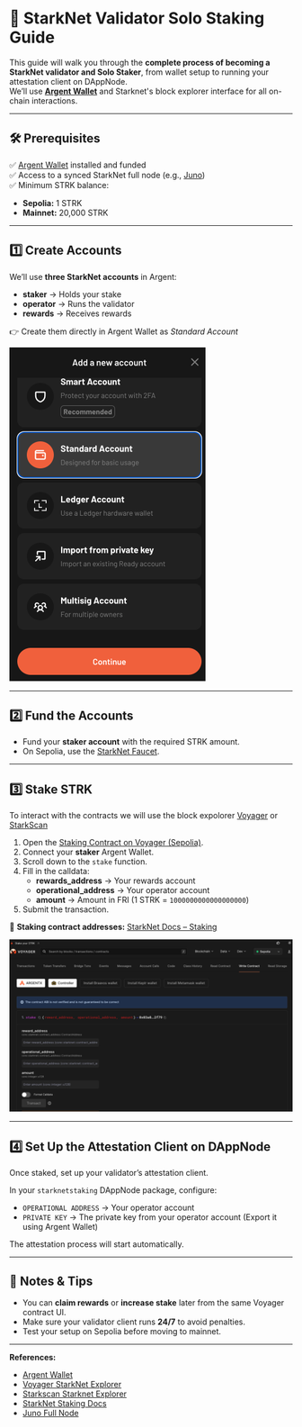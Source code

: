 # 🚀 StarkNet Validator Solo Staking Guide

This guide will walk you through the **complete process of becoming a StarkNet validator and Solo Staker**, from wallet setup to running your attestation client on DAppNode.  
We’ll use **[Argent Wallet](https://www.argent.xyz/)** and Starknet's block explorer interface for all on-chain interactions.

---

## 🛠 Prerequisites

✅ [Argent Wallet](https://www.argent.xyz/) installed and funded  
✅ Access to a synced StarkNet full node (e.g., [Juno](https://github.com/NethermindEth/juno))  
✅ Minimum STRK balance:
- **Sepolia:** 1 STRK  
- **Mainnet:** 20,000 STRK  

---

## 1️⃣ Create Accounts

We’ll use **three StarkNet accounts** in Argent:

- **staker** → Holds your stake  
- **operator** → Runs the validator  
- **rewards** → Receives rewards  

👉 Create them directly in Argent Wallet as _Standard Account_

![Argent wallet create account](https://github.com/dappnode/DAppNodePackage-starknetstaking-generic/raw/main/images/argent-create-account.png)

---

## 2️⃣ Fund the Accounts

- Fund your **staker account** with the required STRK amount.  
- On Sepolia, use the [StarkNet Faucet](https://starknet-faucet.vercel.app).  

---

## 3️⃣ Stake STRK

To interact with the contracts we will use the block expolorer [Voyager](https://voyager.online/) or [StarkScan](https://starkscan.co/)

1. Open the [Staking Contract on Voyager (Sepolia)](https://sepolia.voyager.online/contract/0x03745ab04a431fc02871a139be6b93d9260b0ff3e779ad9c8b377183b23109f1#writeContract).  
2. Connect your **staker** Argent Wallet.  
3. Scroll down to the `stake` function.  
4. Fill in the calldata:
   - **rewards_address** → Your rewards account  
   - **operational_address** → Your operator account  
   - **amount** → Amount in FRI (1 STRK = `1000000000000000000`)  
5. Submit the transaction.  


📌 **Staking contract addresses:** [StarkNet Docs – Staking](https://docs.starknet.io/resources/chain-info/#staking)

![Voyager write contract stake](https://github.com/dappnode/DAppNodePackage-starknetstaking-generic/raw/main/images/voyager-stake.png)

---

## 4️⃣  Set Up the Attestation Client on DAppNode

Once staked, set up your validator’s attestation client.

In your `starknetstaking` DAppNode package, configure:

- `OPERATIONAL ADDRESS` → Your operator account  
- `PRIVATE KEY` → The private key from your operator account (Export it using Argent Wallet)

The attestation process will start automatically.

---

## 🧠 Notes & Tips

- You can **claim rewards** or **increase stake** later from the same Voyager contract UI.  
- Make sure your validator client runs **24/7** to avoid penalties.  
- Test your setup on Sepolia before moving to mainnet.  

---

**References:**
- [Argent Wallet](https://www.argent.xyz/)
- [Voyager StarkNet Explorer](https://voyager.online/)
- [Starkscan Starknet Explorer](https://starkscan.co/)
- [StarkNet Staking Docs](https://docs.starknet.io/architecture/staking/)
- [Juno Full Node](https://github.com/NethermindEth/juno)
